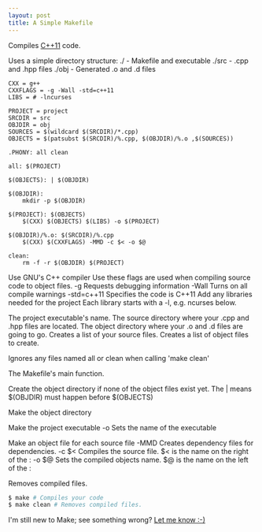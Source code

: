 ```yaml
---
layout: post
title: A Simple Makefile
---
```


Compiles [C++11](http://zachwhaley.me/2014/02/20/cc11.html) code.

Uses a simple directory structure:
./    - Makefile and executable
./src - .cpp and .hpp files
./obj - Generated .o and .d files

```make
CXX = g++
CXXFLAGS = -g -Wall -std=c++11
LIBS = # -lncurses

PROJECT = project
SRCDIR = src
OBJDIR = obj
SOURCES = $(wildcard $(SRCDIR)/*.cpp)
OBJECTS = $(patsubst $(SRCDIR)/%.cpp, $(OBJDIR)/%.o ,$(SOURCES))

.PHONY: all clean

all: $(PROJECT)

$(OBJECTS): | $(OBJDIR)

$(OBJDIR):
	mkdir -p $(OBJDIR)

$(PROJECT): $(OBJECTS)
	$(CXX) $(OBJECTS) $(LIBS) -o $(PROJECT)

$(OBJDIR)/%.o: $(SRCDIR)/%.cpp
	$(CXX) $(CXXFLAGS) -MMD -c $< -o $@

clean:
	rm -f -r $(OBJDIR) $(PROJECT)
```

Use GNU's C++ compiler
Use these flags are used when compiling source code to object files.
-g Requests debugging information
-Wall Turns on all compile warnings
-std=c++11 Specifies the code is C++11
Add any libraries needed for the project
Each library starts with a -l, e.g. ncurses below.

The project executable's name.
The source directory where your .cpp and .hpp files are located.
The object directory where your .o and .d files are going to go.
Creates a list of your source files.
Creates a list of object files to create.

Ignores any files named all or clean when calling 'make clean'

The Makefile's main function.

Create the object directory if none of the object files exist yet.
The | means $(OBJDIR) must happen before $(OBJECTS)

Make the object directory

Make the project executable
-o Sets the name of the executable

Make an object file for each source file
-MMD Creates dependency files for dependencies.
-c $< Compiles the source file.  $< is the name on the right of the :
-o $@ Sets the compiled objects name. $@ is the name on the left of the :

Removes compiled files.

```bash
$ make # Compiles your code
$ make clean # Removes compiled files.
```

I'm still new to Make; see something wrong?  [Let me know :-)](https://gist.github.com/zachwhaley/9458612)

